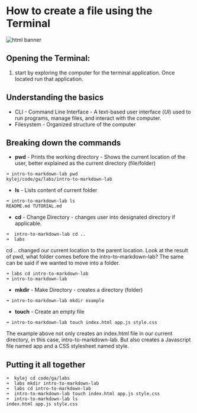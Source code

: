 # How to create a file using the Terminal

![html banner](https://images.unsplash.com/photo-1629654291663-b91ad427698f?q=80&w=1074&auto=format&fit=crop&ixlib=rb-4.0.3&ixid=M3wxMjA3fDB8MHxwaG90by1wYWdlfHx8fGVufDB8fHx8fA%3D%3D)

##  Opening the Terminal: 
1. start by exploring the computer for the terminal application. Once located run that application.  

## Understanding the basics
* CLI - Command Line Interface - A text-based user interface (*UI*) used to run programs, manage files, and interact with the computer.
* Filesystem - Organized structure of the computer

## Breaking down the commands
* __pwd__ - Prints the working directory - Shows the current location of the user, better explained as the current directory (file/folder)

```
➜ intro-to-markdown-lab pwd
kylej/code/ga/labs/intro-to-markdown-lab
```

* __ls__ - Lists content of current folder
```
➜ intro-to-markdown-lab ls
README.md TUTORIAL.md
```
* __cd__ - Change Directory - changes user into designated directory if applicable. 
```
➜  intro-to-markdown-lab cd ..
➜  labs  
```
cd .. changed our current location to the parent location. Look at the result of pwd, what folder comes before the intro-to-markdown-lab? The same can be said if we wanted to move into a folder. 

```
➜ labs cd intro-to-markdown-lab
➜ intro-to-markdown-lab
```
* __mkdir__ - Make Directory - creates a directory (folder)

```
➜ intro-to-markdown-lab mkdir example
```

* __touch__ - Create an empty file 
```
➜ intro-to-markdown-lab touch index.html app.js style.css
```
The example above not only creates an index.html file in our current directory, in this case, intro-to-markdown-lab. But also creates a Javascript file named app and a CSS stylesheet named style.

## Putting it all together

```
➜  kylej cd code/ga/labs
➜  labs mkdir intro-to-markdown-lab
➜  labs cd intro-to-markdown-lab
➜  intro-to-markdown-lab touch index.html app.js style.css
➜  intro-to-markdown-lab ls
index.html app.js style.css
```